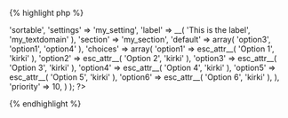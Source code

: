 
{% highlight php %}
<?php
Kirki::add_field( 'my_config', array(
	'type'        => 'sortable',
	'settings'    => 'my_setting',
	'label'       => __( 'This is the label', 'my_textdomain' ),
	'section'     => 'my_section',
	'default'     => array(
		'option3',
		'option1',
		'option4'
	),
	'choices'     => array(
		'option1' => esc_attr__( 'Option 1', 'kirki' ),
		'option2' => esc_attr__( 'Option 2', 'kirki' ),
		'option3' => esc_attr__( 'Option 3', 'kirki' ),
		'option4' => esc_attr__( 'Option 4', 'kirki' ),
		'option5' => esc_attr__( 'Option 5', 'kirki' ),
		'option6' => esc_attr__( 'Option 6', 'kirki' ),
	),
	'priority'    => 10,
) );
?>
{% endhighlight %}
